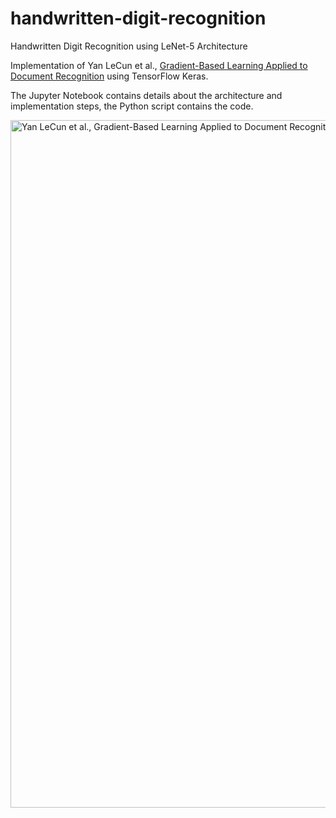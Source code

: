 # handwritten-digit-recognition
Handwritten Digit Recognition using LeNet-5 Architecture

Implementation of Yan LeCun et al., [Gradient-Based Learning Applied to Document Recognition](http://yann.lecun.com/exdb/publis/pdf/lecun-01a.pdf) using TensorFlow Keras.


The Jupyter Notebook contains details about the architecture and implementation steps, the Python script contains the code.

<div>
<img src="https://cdn.discordapp.com/attachments/418819379174572043/1061739697900105748/image.png" width="1100" alt = "Yan LeCun et al., Gradient-Based Learning Applied to Document Recognition">
</div>
